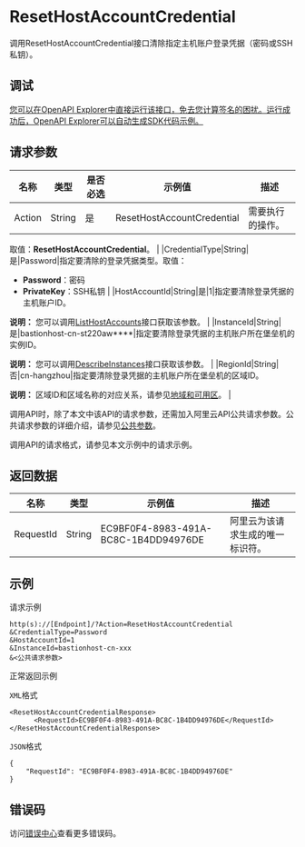 # ResetHostAccountCredential

调用ResetHostAccountCredential接口清除指定主机账户登录凭据（密码或SSH私钥）。

## 调试

[您可以在OpenAPI Explorer中直接运行该接口，免去您计算签名的困扰。运行成功后，OpenAPI Explorer可以自动生成SDK代码示例。](https://api.aliyun.com/#product=Yundun-bastionhost&api=ResetHostAccountCredential&type=RPC&version=2019-12-09)

## 请求参数

|名称|类型|是否必选|示例值|描述|
|--|--|----|---|--|
|Action|String|是|ResetHostAccountCredential|需要执行的操作。

 取值：**ResetHostAccountCredential**。 |
|CredentialType|String|是|Password|指定要清除的登录凭据类型。取值：

 -   **Password**：密码
-   **PrivateKey**：SSH私钥 |
|HostAccountId|String|是|1|指定要清除登录凭据的主机账户ID。

 **说明：** 您可以调用[ListHostAccounts](~~204372~~)接口获取该参数。 |
|InstanceId|String|是|bastionhost-cn-st220aw\*\*\*\*|指定要清除登录凭据的主机账户所在堡垒机的实例ID。

 **说明：** 您可以调用[DescribeInstances](~~153281~~)接口获取该参数。 |
|RegionId|String|否|cn-hangzhou|指定要清除登录凭据的主机账户所在堡垒机的区域ID。

 **说明：** 区域ID和区域名称的对应关系，请参见[地域和可用区](~~40654~~)。 |

调用API时，除了本文中该API的请求参数，还需加入阿里云API公共请求参数。公共请求参数的详细介绍，请参见[公共参数](~~148139~~)。

调用API的请求格式，请参见本文示例中的请求示例。

## 返回数据

|名称|类型|示例值|描述|
|--|--|---|--|
|RequestId|String|EC9BF0F4-8983-491A-BC8C-1B4DD94976DE|阿里云为该请求生成的唯一标识符。 |

## 示例

请求示例

```
http(s)://[Endpoint]/?Action=ResetHostAccountCredential
&CredentialType=Password
&HostAccountId=1
&InstanceId=bastionhost-cn-xxx
&<公共请求参数>
```

正常返回示例

`XML`格式

```
<ResetHostAccountCredentialResponse>
      <RequestId>EC9BF0F4-8983-491A-BC8C-1B4DD94976DE</RequestId>
</ResetHostAccountCredentialResponse>
```

`JSON`格式

```
{
	"RequestId": "EC9BF0F4-8983-491A-BC8C-1B4DD94976DE"
}
```

## 错误码

访问[错误中心](https://error-center.aliyun.com/status/product/Yundun-bastionhost)查看更多错误码。

